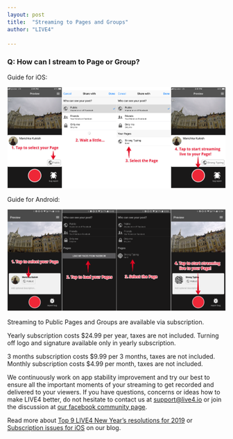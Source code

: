 ```yaml
---
layout: post
title:  "Streaming to Pages and Groups"
author: "LIVE4"

---
```


### Q: How can I stream to Page or Group?

Guide for iOS:

![LIVE4 how to stream on page group iOS](/assets/iOS_page_group.png)

Guide for Android:

![LIVE4 how to stream on page group android](/assets/Android_page_group.png)

Streaming to Public Pages and Groups are available via subscription.

Yearly subscription costs $24.99 per year, taxes are not included.
Turning off logo and signature available only in yearly subscription.

3 months subscription costs $9.99 per 3 months, taxes are not included.
Monthly subscription costs $4.99 per month, taxes are not included.

We continuously work on app stability improvement and try our best to ensure all the important moments of your
streaming to get recorded and delivered to your viewers. If you have questions, concerns or ideas how to make LIVE4
better, do not hesitate to contact us at [support@live4.io](mailto:support@live4.io) or join the discussion at
[our facebook community page](https://www.facebook.com/LIVE4GoPro/).

Read more about [Top 9 LIVE4 New Year’s resolutions for 2019](https://live4.io/blog/LIVE4-new-year) or
[Subscription issues for iOS](https://live4.io/blog/subscription-issue) on our blog.















